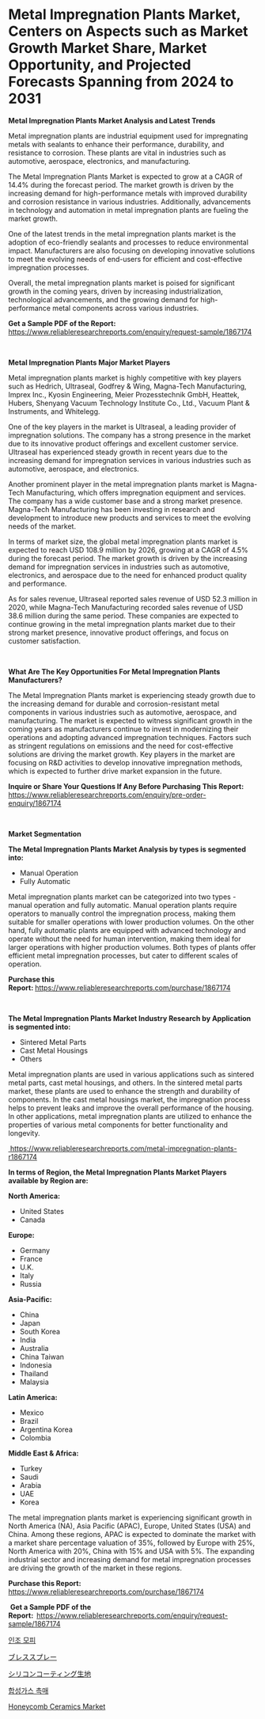 <p><h1>Metal Impregnation Plants Market, Centers on Aspects such as Market Growth Market Share, Market Opportunity, and Projected Forecasts Spanning from 2024 to 2031</h1></p><p><strong>Metal Impregnation Plants Market Analysis and Latest Trends</strong></p>
<p><p>Metal impregnation plants are industrial equipment used for impregnating metals with sealants to enhance their performance, durability, and resistance to corrosion. These plants are vital in industries such as automotive, aerospace, electronics, and manufacturing.</p><p>The Metal Impregnation Plants Market is expected to grow at a CAGR of 14.4% during the forecast period. The market growth is driven by the increasing demand for high-performance metals with improved durability and corrosion resistance in various industries. Additionally, advancements in technology and automation in metal impregnation plants are fueling the market growth.</p><p>One of the latest trends in the metal impregnation plants market is the adoption of eco-friendly sealants and processes to reduce environmental impact. Manufacturers are also focusing on developing innovative solutions to meet the evolving needs of end-users for efficient and cost-effective impregnation processes.</p><p>Overall, the metal impregnation plants market is poised for significant growth in the coming years, driven by increasing industrialization, technological advancements, and the growing demand for high-performance metal components across various industries.</p></p>
<p><strong>Get a Sample PDF of the Report:&nbsp;</strong> <a href="https://www.reliableresearchreports.com/enquiry/request-sample/1867174">https://www.reliableresearchreports.com/enquiry/request-sample/1867174</a></p>
<p>&nbsp;</p>
<p><strong>Metal Impregnation Plants Major Market Players</strong></p>
<p><p>Metal impregnation plants market is highly competitive with key players such as Hedrich, Ultraseal, Godfrey & Wing, Magna-Tech Manufacturing, Imprex Inc., Kyosin Engineering, Meier Prozesstechnik GmbH, Heattek, Hubers, Shenyang Vacuum Technology Institute Co., Ltd., Vacuum Plant & Instruments, and Whitelegg.</p><p>One of the key players in the market is Ultraseal, a leading provider of impregnation solutions. The company has a strong presence in the market due to its innovative product offerings and excellent customer service. Ultraseal has experienced steady growth in recent years due to the increasing demand for impregnation services in various industries such as automotive, aerospace, and electronics.</p><p>Another prominent player in the metal impregnation plants market is Magna-Tech Manufacturing, which offers impregnation equipment and services. The company has a wide customer base and a strong market presence. Magna-Tech Manufacturing has been investing in research and development to introduce new products and services to meet the evolving needs of the market.</p><p>In terms of market size, the global metal impregnation plants market is expected to reach USD 108.9 million by 2026, growing at a CAGR of 4.5% during the forecast period. The market growth is driven by the increasing demand for impregnation services in industries such as automotive, electronics, and aerospace due to the need for enhanced product quality and performance.</p><p>As for sales revenue, Ultraseal reported sales revenue of USD 52.3 million in 2020, while Magna-Tech Manufacturing recorded sales revenue of USD 38.6 million during the same period. These companies are expected to continue growing in the metal impregnation plants market due to their strong market presence, innovative product offerings, and focus on customer satisfaction.</p></p>
<p>&nbsp;</p>
<p><strong>What Are The Key Opportunities For Metal Impregnation Plants Manufacturers?</strong></p>
<p><p>The Metal Impregnation Plants market is experiencing steady growth due to the increasing demand for durable and corrosion-resistant metal components in various industries such as automotive, aerospace, and manufacturing. The market is expected to witness significant growth in the coming years as manufacturers continue to invest in modernizing their operations and adopting advanced impregnation techniques. Factors such as stringent regulations on emissions and the need for cost-effective solutions are driving the market growth. Key players in the market are focusing on R&D activities to develop innovative impregnation methods, which is expected to further drive market expansion in the future.</p></p>
<p><strong>Inquire or Share Your Questions If Any Before Purchasing This Report:</strong> <a href="https://www.reliableresearchreports.com/enquiry/pre-order-enquiry/1867174">https://www.reliableresearchreports.com/enquiry/pre-order-enquiry/1867174</a></p>
<p>&nbsp;</p>
<p><strong>Market Segmentation</strong></p>
<p><strong>The Metal Impregnation Plants Market Analysis by types is segmented into:</strong></p>
<p><ul><li>Manual Operation</li><li>Fully Automatic</li></ul></p>
<p><p>Metal impregnation plants market can be categorized into two types - manual operation and fully automatic. Manual operation plants require operators to manually control the impregnation process, making them suitable for smaller operations with lower production volumes. On the other hand, fully automatic plants are equipped with advanced technology and operate without the need for human intervention, making them ideal for larger operations with higher production volumes. Both types of plants offer efficient metal impregnation processes, but cater to different scales of operation.</p></p>
<p><strong>Purchase this Report:&nbsp;</strong><a href="https://www.reliableresearchreports.com/purchase/1867174">https://www.reliableresearchreports.com/purchase/1867174</a></p>
<p>&nbsp;</p>
<p><strong>The Metal Impregnation Plants Market Industry Research by Application is segmented into:</strong></p>
<p><ul><li>Sintered Metal Parts</li><li>Cast Metal Housings</li><li>Others</li></ul></p>
<p><p>Metal impregnation plants are used in various applications such as sintered metal parts, cast metal housings, and others. In the sintered metal parts market, these plants are used to enhance the strength and durability of components. In the cast metal housings market, the impregnation process helps to prevent leaks and improve the overall performance of the housing. In other applications, metal impregnation plants are utilized to enhance the properties of various metal components for better functionality and longevity.</p></p>
<p><a href="https://www.reliableresearchreports.com/metal-impregnation-plants-r1867174">&nbsp;https://www.reliableresearchreports.com/metal-impregnation-plants-r1867174</a></p>
<p><strong>In terms of Region, the Metal Impregnation Plants Market Players available by Region are:</strong></p>
<p>
    <p> <strong> North America: </strong>
        <ul>
            <li>United States</li>
            <li>Canada</li>
        </ul>
        </p> 
    <p> <strong> Europe: </strong>
        <ul>
            <li>Germany</li>
            <li>France</li>
            <li>U.K.</li>
            <li>Italy</li>
            <li>Russia</li>
        </ul>
        </p> 
    <p> <strong> Asia-Pacific: </strong>
        <ul>
            <li>China</li>
            <li>Japan</li>
            <li>South Korea</li>
            <li>India</li>
            <li>Australia</li>
            <li>China Taiwan</li>
            <li>Indonesia</li>
            <li>Thailand</li>
            <li>Malaysia</li>
        </ul>
        </p> 
    <p> <strong> Latin America: </strong>
        <ul>
            <li>Mexico</li>
            <li>Brazil</li>
            <li>Argentina Korea</li>
            <li>Colombia</li>
        </ul>
        </p> 
    <p> <strong> Middle East & Africa: </strong>
        <ul>
            <li>Turkey</li>
            <li>Saudi</li>
            <li>Arabia</li>
            <li>UAE</li>
            <li>Korea</li>
        </ul>
    </p>
    </p>
<p><p>The metal impregnation plants market is experiencing significant growth in North America (NA), Asia Pacific (APAC), Europe, United States (USA) and China. Among these regions, APAC is expected to dominate the market with a market share percentage valuation of 35%, followed by Europe with 25%, North America with 20%, China with 15% and USA with 5%. The expanding industrial sector and increasing demand for metal impregnation processes are driving the growth of the market in these regions.</p></p>
<p><strong>Purchase this Report: </strong><a href="https://www.reliableresearchreports.com/purchase/1867174">https://www.reliableresearchreports.com/purchase/1867174</a></p>
<p>&nbsp;<strong>Get a Sample PDF of the Report:&nbsp;&nbsp;</strong><a href="https://www.reliableresearchreports.com/enquiry/request-sample/1867174">https://www.reliableresearchreports.com/enquiry/request-sample/1867174</a></p>
<p><strong></strong></p>
<p><p><a href="https://medium.com/@mayekuhic00/%EC%9D%B8%EC%A1%B0-%EB%AA%A8%ED%94%BC-%EC%8B%9C%EC%9E%A5-%EC%A0%90%EC%9C%A0%EC%9C%A8-%EC%A7%84%ED%99%94-%EB%B0%8F-%EC%8B%9C%EC%9E%A5-%EC%84%B1%EC%9E%A5-%EB%8F%99%ED%96%A5-2024-2031-8b2c558904a9">인조 모피</a></p><p><a href="https://github.com/dzy793153605/Market-Research-Report-List-1/blob/main/928237443366.md">ブレススプレー</a></p><p><a href="https://github.com/EthanMorar2011/Market-Research-Report-List-1/blob/main/466795943368.md">シリコンコーティング生地</a></p><p><a href="https://medium.com/@lizaheller2023/%EC%8B%A0%ED%81%AC-%EA%B0%80%EC%8A%A4-%EC%B4%89%EB%A7%A4-%EC%8B%9C%EC%9E%A5-%EC%A1%B0%EC%82%AC-%EB%B3%B4%EA%B3%A0%EC%84%9C-2024%EB%85%84%EB%B6%80%ED%84%B0-2031%EB%85%84%EA%B9%8C%EC%A7%80%EC%9D%98-%EC%9D%B4%EB%A0%A5-%EB%B0%8F-%EC%98%88%EC%B8%A1-35bb2c18a0f7">합성가스 촉매</a></p><p><a href="https://issuu.com/reportprime-2/docs/honeycomb-ceramics-market-size-2030.pptx">Honeycomb Ceramics Market</a></p></p>